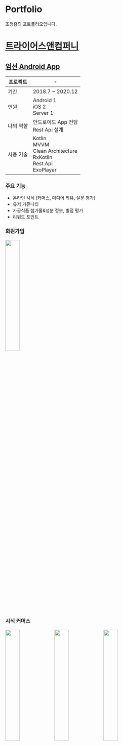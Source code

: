 # Portfolio

조정흠의 포트폴리오입니다.

# [트라이어스앤컴퍼니](http://umsun.co.kr/)

## [엄선 Android App](https://play.google.com/store/apps/details?id=com.umsun.application)

프로젝트 | -
--- | ---
기간 | 2018.7 ~ 2020.12
인원 | Android 1 </br> iOS 2 </br> Server 1
나의 역할 | 안드로이드 App 전담 </br> Rest Api 설계 </br>
사용 기술 | Kotlin </br> MVVM </br> Clean Architecture </br> RxKotlin </br> Rest Api </br> ExoPlayer

### 주요 기능

- 온라인 시식 (커머스, 미디어 리뷰, 설문 평가)
- 유저 커뮤니티
- 가공식품 첨가물&성분 정보, 별점 평가
- 리워드 포인트

### 회원가입

<img src="https://github.com/becooni/Portfoilo/blob/main/video/umsun_join.gif" width="30%">

### 시식 커머스

<img src="https://github.com/becooni/Portfoilo/blob/main/video/umsun_sample_list.gif" width="30%">

<img src="https://github.com/becooni/Portfoilo/blob/main/video/umsun_sample_request.gif" width="30%">

<img src="https://github.com/becooni/Portfoilo/blob/main/video/umsun_mysamples.gif" width="30%">

